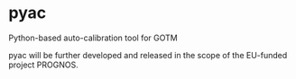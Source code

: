 # pyac
Python-based auto-calibration tool for GOTM

pyac will be further developed and released in the scope of the EU-funded project PROGNOS.
